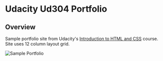 Udacity Ud304 Portfolio
=======================

Overview
--------

Sample portfolio site from Udacity's [Introduction to HTML and CSS](https://www.udacity.com/course/ud304) course. Site uses 12 column layout grid. 

![Sample Portfolio](http://i.imgur.com/XAVNr1I.png)